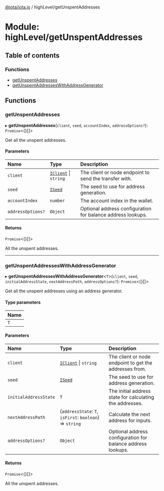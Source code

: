 [@iota/iota.js](../README.md) / highLevel/getUnspentAddresses

# Module: highLevel/getUnspentAddresses

## Table of contents

### Functions

- [getUnspentAddresses](highlevel_getunspentaddresses.md#getunspentaddresses)
- [getUnspentAddressesWithAddressGenerator](highlevel_getunspentaddresses.md#getunspentaddresseswithaddressgenerator)

## Functions

### getUnspentAddresses

▸ **getUnspentAddresses**(`client`, `seed`, `accountIndex`, `addressOptions?`): `Promise`<{}[]\>

Get all the unspent addresses.

#### Parameters

| Name | Type | Description |
| :------ | :------ | :------ |
| `client` | [`IClient`](../interfaces/models_iclient.iclient.md) \| `string` | The client or node endpoint to send the transfer with. |
| `seed` | [`ISeed`](../interfaces/models_iseed.iseed.md) | The seed to use for address generation. |
| `accountIndex` | `number` | The account index in the wallet. |
| `addressOptions?` | `Object` | Optional address configuration for balance address lookups. |

#### Returns

`Promise`<{}[]\>

All the unspent addresses.

___

### getUnspentAddressesWithAddressGenerator

▸ **getUnspentAddressesWithAddressGenerator**<`T`\>(`client`, `seed`, `initialAddressState`, `nextAddressPath`, `addressOptions?`): `Promise`<{}[]\>

Get all the unspent addresses using an address generator.

#### Type parameters

| Name |
| :------ |
| `T` |

#### Parameters

| Name | Type | Description |
| :------ | :------ | :------ |
| `client` | [`IClient`](../interfaces/models_iclient.iclient.md) \| `string` | The client or node endpoint to get the addresses from. |
| `seed` | [`ISeed`](../interfaces/models_iseed.iseed.md) | The seed to use for address generation. |
| `initialAddressState` | `T` | The initial address state for calculating the addresses. |
| `nextAddressPath` | (`addressState`: `T`, `isFirst`: `boolean`) => `string` | Calculate the next address for inputs. |
| `addressOptions?` | `Object` | Optional address configuration for balance address lookups. |

#### Returns

`Promise`<{}[]\>

All the unspent addresses.
